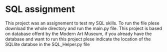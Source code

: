 # SQL assignment

This project was an assignement to test my SQL skills. To run the file plese download the whole directory and run the main.py file.
This project is based on database offerd by the Modern Art Museum, if you already have the database and want to run this project plese indicate the location of 
the SQLlite databse in the SQL_Helper.py file 

